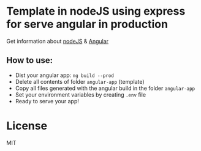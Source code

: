 Template in nodeJS using express for serve angular in production
=======

Get information about [nodeJS] & [Angular]

How to use:
---------------

- Dist your angular app: ```ng build --prod```
- Delete all contents of folder ```angular-app``` (template)
- Copy all files generated with the angular build in the folder ```angular-app```
- Set your environment variables by creating ```.env``` file
- Ready to serve your app!

License
=======
MIT

[nodeJS]: https://nodejs.org
[Angular]: https://angular.io
